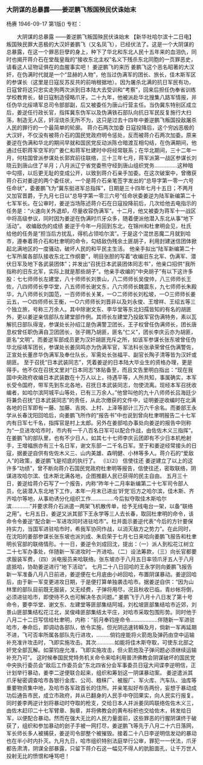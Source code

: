 ### 大阴谋的总暴露——姜逆鹏飞叛国殃民伏诛始末
杨赓
1946-09-17
第1版()
专栏：

　　大阴谋的总暴露
    ——姜逆鹏飞叛国殃民伏诛始末
    【新华社哈尔滨十二日电】叛国殃民罪大恶极的大汉奸姜鹏飞（又名凤飞），已经伏法了。这是一个大阴谋的总暴露，在这一个罪恶巨孽的身上，种下了华北和东北人民十五年来的血泪仇，同时也揭开蒋介石在堂哉皇哉的“接收东北主权”名义下残杀东北同胞的一页罪恶史，请看这人证物证俱在的血腥事实吧！
    姜逆鹏飞的来历
    姜鹏飞这个恶名昭著的大汉奸，在伪满时代就是一个“显赫的人物”，他当过伪满军的团长、旅长，佳木斯军区的参谋长（这里是日寇反苏反共的前哨根据地）。因为屠杀北满的抗日军民有功，日寇曾将这只忠实走狗两次派到日本陆大去受训和“考察”，回来后担任伪奉省训练学校教育长，替日寇制造侵略爪牙。二十九年，他被派赴华北搜集八路军情报，并任伪华北绥靖军总司令部部副，后又被委任为唐山行营主任。当伪冀东特别区成立后，姜逆任行政长官，指挥冀东伪军以及伪满铁石部队向抗日军民反复施行大扫荡，制造无人区，奸淫烧杀无所不为，这只是过去十四年中姜逆鹏飞叛国投敌屠杀人民的罪行的一个最简单的轮廓。
    蒋介石两次加委
    日寇投降后，这个穷凶恶极的大汉奸，不仅没有被蒋介石的国民党政府明令惩处，反而被蒋介石两次加委。原来姜逆在伪满和华北的期间早就和国民党反动派陈仓暗渡互相勾结，在伪满期间，他通过任职蒋军空军的广姜仁和蒋军杜建时中将经常联系；在华北期间，三十二年一月，何柱国曾派参谋处长郭宾前往联络，三十三年七月，蒋军派第一战区参谋长刘晓云到唐山住了半月；八月派辽宁省党委熊守经到唐山组织党务……………这种暗中勾搭，以后更无耻的变成公开，以致到蒋介石亲手加委。在这次破案中，曾缴获蒋介石对姜逆的两个委任状，一个是蒋介石亲笔签字发出的“总导字第一零一六号任命状”，委姜鹏飞为“冀东挺进军总指挥”，日期是三十四年七月十五日；不两月又加官晋爵，于九月七日以“总导字第一零三六号”任命状委姜逆为陆军新编第二十七军军长。在公审时，姜逆当场陈述蒋介石在日寇投降前后，几次给他去电指示的任务是：“火速向关外退却，尽量收容伪满军”。十二月，他又被委为蒋军十一战区中将高级参议，同时因为姜逆在伪满时爪牙众多，随着便派他潜入东北从事“地下活动”。
    收编敌伪的成绩
    姜逆于今年一月回到东北，在锦州和杜聿明会见，杜氏给他的任务是“担当后方扰乱，得机占领哈尔滨”。于是这个混世恶魔二月就到哈市，遵奉着蒋介石和杜聿明的命令，勾结敌伪残余土匪胡子，利用封建迷信团体掀起北满地区的一度骚动，破坏人民的和平民主生活。
    他亲手拟出“陆军新编第二十七军所属各部队接收东北工作纲要”，明目张胆的写着“收编旧东北军、伪满军、潜伏日军及地下各武装团体”；并发出“召抚日本武装团体同志书”，他亲口招供“我所指称的旧东北军，实际上就是那些胡子”。他亲手收编的“中央胡子”有以下这许多股：七七师师长左建堂，八十师师长刘景山，八二师师长吴俊帅，八三师师长王佐，八四师师长李华堂，八五师师长谢文东，八六师师长魏震东，九七师师长朱殿华，九八师师长刘国范，一百师师长关某，一○二师师长刘松坡，一○三师师长姜云五，一○四师师长王衡，一○六师师长刘晋非以及刘永俊、王增祥、王绍五等三个独立旅，号称三万余人。其中除谢文东、李华堂等东北妇孺皆知的有名的胡匪外，更以姜逆亲信部队左建堂部作例。其师长左建堂乃投敌军官伪满特务，素以瓦解抗日部队得宠，参谋处长孙绍江是伪满警卫团长，王子权曾任伪满师长，团长唐息权曾任职伪满自卫团团长，张子赐乃胡匪，匪名“仁义”，团长李庆云亦为胡匪，匪名“文明”。而姜逆军部成员更为汉奸胡匪充斥之所，如该军参谋长张东坡曾任伪华北绥靖军团长，参谋处长姜凤鸣亦为伪满军官，军法科长张承荣曾任伪满警佐，正宣处长董彦华伪满军及奉仕队长，军需处长张福平、副官长陶子清等皆为汉奸或胡匪。
    至于召抚“日本武装同志”，凭着姜逆的日本陆大毕业生的资格办理，更是得手。他不仅在召抚文里对“日本同志”体贴备至，而且文告里明白指出：“现在我国中央政府收编日本武装数在十万人以上，待遇平等，人所共知，事属确实，本军长受令国府，带军先到东北各地，召抚日本武装同志，勿使流离。现经本军召抚收编者，如哈尔滨阿城平山等处，已有三万余人。”他曾叫他的九十八师师长吕海廷少将兼负召抚“日本武装同志”的责任，从此次缴获的文件中，证明姜逆收编时在北满各地的日军即有一藤、加藤、吉岗、上村、上泽等部计三万六千余名。而姜部王永学从长春沈阳回哈后，向姜鹏飞所作的“报告书”中也说到曾向杜聿明报告二十七军内有日军七千名，指挥官是村上太郎。另外在姜部哈办事处向姜逆的报告中则称为“一旦进攻哈市时，市内有一千八百名日军可以配合作战，由佐佐木义三指挥”。在姜鹏飞的部队里，也有不少日人，如其七十七师李庆云团即有不少日本机枪射手，王增福旅亦有三十名日军，谢文东部一二千名日军。至于和姜逆经常接头的日寇，据姜逆自供有佐佐木义三、山内美雄、森明健、小林等多人。蒋介石的“爱敌人”的政策，姜逆鹏飞是彻底的执行了。
    （⑴⑵）
    信使往还
    姜逆建立了以上的这许多“功绩”，曾不断向蒋介石国民党政府杜聿明等报告，信使往还，密取联络，阴谋进攻哈尔滨、佳木斯北满各地，企图推翻人民已获得的民主自由。
    五月三十日，姜逆给蒋介石写了一个报告，内称“昨年十二月率新编第二十七军司令部人员，化装潜入东北地下工作，本年一月末已进出‘奸党’后方之哈尔滨，佳木斯、齐齐哈尔等地，从事劝诱分化组织工作……………今后拟夺取佳木斯哈尔滨…………”并要求蒋介石派遣一两架飞机散传单，给予无线电台一架，以备“联络之用”。七月五日，姜逆又派其部下王永学等三人去长春，取回杜聿明的命令，该命令令姜逆“配合新一军进攻同时进驻哈市”。杜并面示姜逆代表“今后的方针要保持实力，当国军进驻哈市时，希我军协同作战，以消灭敌方之势力”。在此同时，在沈阳的姜部参谋长张东坡也派刘成、朱启荣于七月七日来哈向姜鹏飞报告和杜聿明长官部的联络情形。十一日，姜逆令刘成回沈，提出：（一）派人到松花江树立二十七军办事处，伴随新一军进攻时一齐进哈。（二）设法筹款，（三）向长官都要求服装军费，（四）派电报员来哈联络。张东坡亦于八月五日率领爪牙五人于八月底抵哈，协助姜逆进行“地下活动”。
    七月二十八日回哈的王永学则向姜鹏飞报告新一军准备八月八日前进，姜逆便在七月底由小岭回哈，布置阴谋暴动。姜逆回哈后，由于新一军变更进攻日期，于是便打算单独袭击哈市。据姜逆自供：“因为山林里的部队目前既无服装，又无经费，子弹将用尽，况且秋收已临，青纱帐将倒，必须进驻哈市，即使待不久也可解决冬衣问题。”
    姜鹏飞于八月十八日发了第十号命令，要李华堂、谢文东、左建堂等匪部集结阿城，刘松坡匪部集结哈市近郊，刘景山匪部集结松花江北，吴俊峰匪部集结太平庄，对哈市采取包围形势。同时他于八月二十二日写信给杜聿明，内称：“前月奉钧座命令………………伴随新一军进驻哈市，奉命后，即调动各部队，依令实施，但光阴迅速转瞬及月，倘新一军再延期不进，飞可否率所属各部队先行进攻，………倘钧座能将火箭炮及弹药由空中运输补充准许攻击时，飞即实施攻击。其次…………如能将佳木斯夺取，可使东北部之奸党全部瓦解。如蒙钧座允准，飞即实施攻击，但火箭炮及子弹问题必须继续运输补充乃可”。
    这时候奉国民党特务机关命令来哈利用普济佛教会阴谋破坏的国民党中央执行委员会“敌后工作委员会”东北四省分会军事委员日寇大间谍李逆明信，正计划举行暴动，姜李二逆便联合起来，组织和筹划这一阴谋暴动案。
    姜逆遣派其爪牙秘密调查哈市各银行金库、公司、粮秣厂、被服厂、军火库、汽车队、油库等重要物资集中地，及哈市各军政首长的住所。并亲笔拟好布告两份，妄想于暴动成功后通告市民，成立市政府，并从已翻身的人民手中夺回果实，向人民实行报复。同时姜李两逆计划将暴动时夺取的枪支，交给日本人并派姜凤鸣联络佐佐木义三，由佐木赶印二十七军臂章、胸章，并将佛教会的黄布标帜也交给佐木，转发给日军，以便配合暴动。然而在强大无比的人民力量面前，这些罪恶的行腥阴谋终于破获了，组织和参加暴动的刽子手被一网打尽，姜逆鹏飞等先于八月二十六日落网，军长师长多人被捕获，姜逆司令部整个被摧毁。接着二十八日李逆明信发动的暴动也在半小时内扑灭。九月九日，哈市组织特别法庭举行公审，罪犯一一伏法，爪牙都告肃清，阴谋全部暴露，只留下蒋介石这一幅见不得人的肮脏面孔，让千万世人投射无比的愤恨和唾骂吧！
